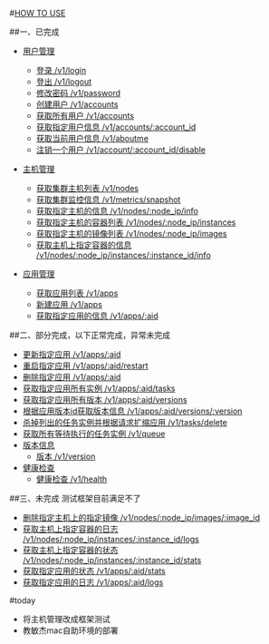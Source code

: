 #[HOW TO USE](../pyresttest/advanced_guide.md)

##一、已完成
- [用户管理](）#用户管理)
  - [登录 /v1/login](#登录)
  - [登出 /v1/logout](#登出)
  - [修改密码 /v1/password](#修改密码)
  - [创建用户 /v1/accounts](#创建用户)
  - [获取所有用户 /v1/accounts](#获取所有用户)
  - [获取指定用户信息 /v1/accounts/:account_id](#获取指定用户信息)
  - [获取当前用户信息 /v1/aboutme](#获取当前用户信息)
  - [注销一个用户 /v1/account/:account_id/disable](#注销一个用户)
- [主机管理](#主机管理)
  - [获取集群主机列表 /v1/nodes](#获取集群主机列表)
  - [获取集群监控信息 /v1/metrics/snapshot](#获取集群监控信息)
  - [获取指定主机的信息 /v1/nodes/:node_ip/info](#获取指定主机的信息)
  - [获取指定主机的容器列表 /v1/nodes/:node_ip/instances](#获取指定主机的容器列表)
  - [获取指定主机的镜像列表 /v1/nodes/:node_ip/images](获取指定主机的镜像列)  
  - [获取主机上指定容器的信息 /v1/nodes/:node_ip/instances/:instance_id/info](#获取主机上指定容器的信息)

- [应用管理](#应用管理)
  - [获取应用列表 /v1/apps](#获取应用列表)
  - [新建应用 /v1/apps](#新建应用)
  - [获取指定应用的信息 /v1/apps/:aid](#获取指定应用的信息) 
  
##二、部分完成，以下正常完成，异常未完成
  - [更新指定应用 /v1/apps/:aid](#更新指定应用)
  - [重启指定应用 /v1/apps/:aid/restart](#重启指定应用)
  - [删除指定应用 /v1/apps/:aid](#删除指定应用)
  - [获取指定应用所有实例 /v1/apps/:aid/tasks](#获取指定应用所有实例)
  - [获取指定应用所有版本 /v1/apps/:aid/versions](#获取指定应用所有版本)
  - [根据应用版本id获取版本信息 /v1/apps/:aid/versions/:version](#根据应用版本id获取版本信息)
  - [杀掉列出的任务实例并根据请求扩缩应用 /v1/tasks/delete](#杀掉列出的任务实例并根据请求扩：缩应用)
  - [获取所有等待执行的任务实例 /v1/queue](#获取所有等待执行的任务实例)
- [版本信息](#版本信息)
  - [版本 /v1/version](#版本)
- [健康检查](#健康检查)
  - [健康检查 /v1/health](#健康检查)

##三、未完成 测试框架目前满足不了
  - [删除指定主机上的指定镜像    /v1/nodes/:node_ip/images/:image_id](#删除指定主机上的指定镜像)
  - [获取主机上指定容器的日志 /v1/nodes/:node_ip/instances/:instance_id/logs](#获取主机上指定容器的日志)
  - [获取主机上指定容器的状态 /v1/nodes/:node_ip/instances/:instance_id/stats](#获取主机上指定容器的状态)
  - [获取指定应用的状态 /v1/apps/:aid/stats](#获取指定应用的状态)
  - [获取指定应用的日志 /v1/apps/:aid/logs](#获取指定应用的日志)
  
  


#today
* 将主机管理改成框架测试
* 教敏杰mac自助环境的部署
